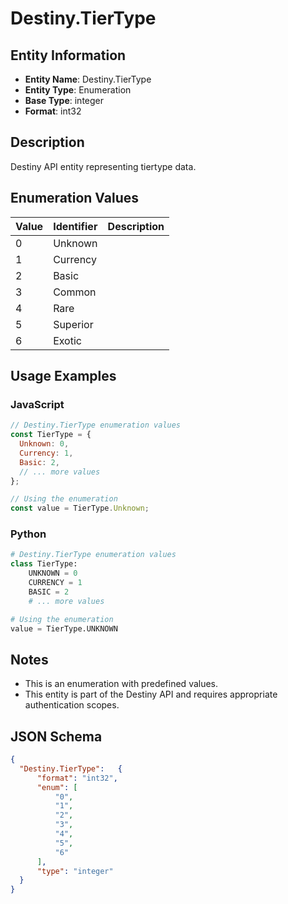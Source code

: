 # Destiny.TierType

## Entity Information
- **Entity Name**: Destiny.TierType
- **Entity Type**: Enumeration
- **Base Type**: integer
- **Format**: int32

## Description
Destiny API entity representing tiertype data.

## Enumeration Values

| Value | Identifier | Description |
|-------|------------|-------------|
| 0 | Unknown |  |
| 1 | Currency |  |
| 2 | Basic |  |
| 3 | Common |  |
| 4 | Rare |  |
| 5 | Superior |  |
| 6 | Exotic |  |

## Usage Examples

### JavaScript
```javascript
// Destiny.TierType enumeration values
const TierType = {
  Unknown: 0,
  Currency: 1,
  Basic: 2,
  // ... more values
};

// Using the enumeration
const value = TierType.Unknown;
```

### Python
```python
# Destiny.TierType enumeration values
class TierType:
    UNKNOWN = 0
    CURRENCY = 1
    BASIC = 2
    # ... more values

# Using the enumeration
value = TierType.UNKNOWN
```

## Notes
- This is an enumeration with predefined values.
- This entity is part of the Destiny API and requires appropriate authentication scopes.

## JSON Schema
```json
{
  "Destiny.TierType":   {
      "format": "int32",
      "enum": [
          "0",
          "1",
          "2",
          "3",
          "4",
          "5",
          "6"
      ],
      "type": "integer"
  }
}
```
